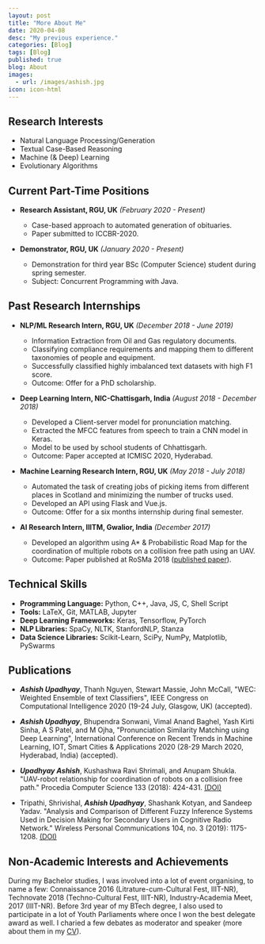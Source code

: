 ```yaml
---
layout: post
title: "More About Me"
date: 2020-04-08
desc: "My previous experience."
categories: [Blog]
tags: [Blog]
published: true
blog: About
images:
  - url: /images/ashish.jpg
icon: icon-html
---
```


## Research Interests

- Natural Language Processing/Generation
- Textual Case-Based Reasoning
- Machine (& Deep) Learning
- Evolutionary Algorithms


## Current Part-Time Positions

- **Research Assistant, RGU, UK**
  *(February 2020 - Present)*
	- Case-based approach to automated generation of obituaries.
	- Paper submitted to ICCBR-2020.

- **Demonstrator, RGU, UK**
  *(January 2020 - Present)*
	- Demonstration for third year BSc (Computer Science) student during spring semester.
	- Subject: Concurrent Programming with Java.

## Past Research Internships

- **NLP/ML Research Intern, RGU, UK** 
  *(December 2018 - June 2019)*
	- Information Extraction from Oil and Gas regulatory documents. 
	- Classifying compliance requirements and mapping them to different taxonomies of people and equipment.
	- Successfully classified highly imbalanced text datasets with high F1 score.
	- Outcome: Offer for a PhD scholarship.

- **Deep Learning Intern, NIC-Chattisgarh, India**
  *(August 2018 - December 2018)*
	- Developed a Client-server model for pronunciation matching. 
	- Extracted the MFCC features from speech to train a CNN model in Keras. 
	- Model to be used by school students of Chhattisgarh.
	- Outcome: Paper accepted at ICMISC 2020, Hyderabad.

- **Machine Learning Research Intern, RGU, UK**
  *(May 2018 - July 2018)*
	- Automated the task of creating jobs of picking items from different places in Scotland and minimizing the number of trucks used.
	- Developed an API using Flask and Vue.js.
	- Outcome: Offer for a six months internship during final semester.

- **AI Research Intern, IIITM, Gwalior, India** 
  *(December 2017)*
	- Developed an algorithm using A* & Probabilistic Road Map for the coordination of multiple robots on a collision free path using an UAV. 
	- Outcome: Paper published at RoSMa 2018 (<a href="https://doi.org/10.1016/j.procs.2018.07.052">published paper</a>).


## Technical Skills

* **Programming Language:** Python, C++, Java, JS, C, Shell Script
* **Tools:** LaTeX, Git, MATLAB, Jupyter
* **Deep Learning Frameworks:** Keras, Tensorflow, PyTorch
* **NLP Libraries:** SpaCy, NLTK, StanfordNLP, Stanza
* **Data Science Libraries:** Scikit-Learn, SciPy, NumPy, Matplotlib, PySwarms

## Publications

* ***Ashish Upadhyay***, Thanh Nguyen, Stewart Massie, John McCall, "WEC: Weighted Ensemble of text Classifiers", IEEE Congress on Computational Intelligence 2020 (19-24 July, Glasgow, UK) (accepted).

* ***Ashish Upadhyay***, Bhupendra Sonwani, Vimal Anand Baghel, Yash Kirti Sinha, A S Patel, and M Ojha, "Pronunciation Similarity Matching using Deep Learning", International Conference on Recent Trends in Machine Learning, IOT, Smart Cities & Applications 2020 (28-29 March 2020, Hyderabad, India) (accepted).

* ***Upadhyay Ashish***, Kushashwa Ravi Shrimali, and Anupam Shukla. "UAV-robot relationship for coordination of robots on a collision free path." Procedia Computer Science 133 (2018): 424-431. <a href="https://doi.org/10.1016/j.procs.2018.07.052">(DOI)</a>

* Tripathi, Shrivishal, ***Ashish Upadhyay***, Shashank Kotyan, and Sandeep Yadav. "Analysis and Comparison of Different Fuzzy Inference Systems Used in Decision Making for Secondary Users in Cognitive Radio Network." Wireless Personal Communications 104, no. 3 (2019): 1175-1208. <a href="https://doi.org/10.1007/s11277-018-6075-9">(DOI)</a>

## Non-Academic Interests and Achievements

During my Bachelor studies, I was involved into a lot of event organising, to name a few: Connaissance 2016 (Litrature-cum-Cultural Fest, IIIT-NR), Technovate 2018 (Techno-Cultural Fest, IIIT-NR), Industry-Academia Meet, 2017 (IIIT-NR). Before 3rd year of my BTech degree, I also used to participate in a lot of Youth Parliaments where once I won the best delegate award as well. I charied a few debates as moderator and speaker (more about them in my <a href="https://panditu2015.github.io/CV_Ashish_Upadhyay.pdf">CV</a>).
